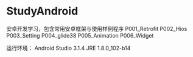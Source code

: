 # StudyAndroid
安卓开发学习，包含常用安卓框架与使用样例程序
P001_Retrofit
P002_Hios
P003_Setting
P004_glide38
P005_Animation
P006_Widget

运行环境：
Android Studio 3.1.4
JRE 1.8.0_102-b14
